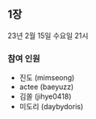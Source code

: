 ## 1장

23년 2월 15일 수요일 21시

### 참여 인원

- 진도 (mimseong)
- actee (baeyuzz)
- 김쏠 (jihye0418)
- 미도리 (daybydoris)
